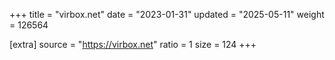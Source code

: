 +++
title = "virbox.net"
date = "2023-01-31"
updated = "2025-05-11"
weight = 126564

[extra]
source = "https://virbox.net"
ratio = 1
size = 124
+++
